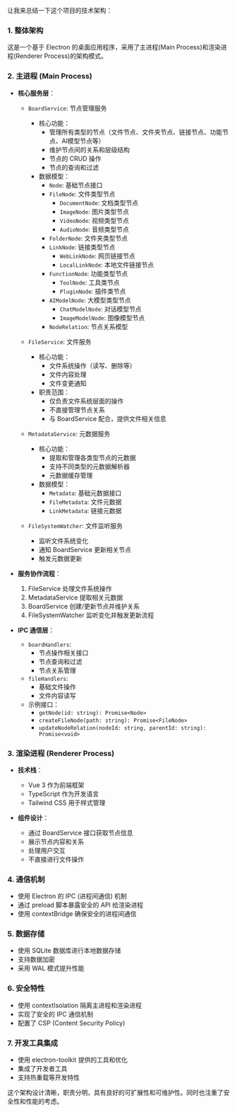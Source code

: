 让我来总结一下这个项目的技术架构：

### 1. 整体架构

这是一个基于 Electron 的桌面应用程序，采用了主进程(Main Process)和渲染进程(Renderer Process)的架构模式。

### 2. 主进程 (Main Process)

- **核心服务层**：

  - `BoardService`: 节点管理服务

    - 核心功能：
      - 管理所有类型的节点（文件节点、文件夹节点、链接节点、功能节点、AI模型节点等）
      - 维护节点间的关系和层级结构
      - 节点的 CRUD 操作
      - 节点的查询和过滤
    - 数据模型：
      - `Node`: 基础节点接口
      - `FileNode`: 文件类型节点
        - `DocumentNode`: 文档类型节点
        - `ImageNode`: 图片类型节点
        - `VideoNode`: 视频类型节点
        - `AudioNode`: 音频类型节点
      - `FolderNode`: 文件夹类型节点
      - `LinkNode`: 链接类型节点
        - `WebLinkNode`: 网页链接节点
        - `LocalLinkNode`: 本地文件链接节点
      - `FunctionNode`: 功能类型节点
        - `ToolNode`: 工具类节点
        - `PluginNode`: 插件类节点
      - `AIModelNode`: 大模型类型节点
        - `ChatModelNode`: 对话模型节点
        - `ImageModelNode`: 图像模型节点
      - `NodeRelation`: 节点关系模型

  - `FileService`: 文件服务

    - 核心功能：
      - 文件系统操作（读写、删除等）
      - 文件内容处理
      - 文件变更通知
    - 职责范围：
      - 仅负责文件系统层面的操作
      - 不直接管理节点关系
      - 与 BoardService 配合，提供文件相关信息

  - `MetadataService`: 元数据服务

    - 核心功能：
      - 提取和管理各类型节点的元数据
      - 支持不同类型的元数据解析器
      - 元数据缓存管理
    - 数据模型：
      - `Metadata`: 基础元数据接口
      - `FileMetadata`: 文件元数据
      - `LinkMetadata`: 链接元数据

  - `FileSystemWatcher`: 文件监听服务
    - 监听文件系统变化
    - 通知 BoardService 更新相关节点
    - 触发元数据更新

- **服务协作流程**：

  1. FileService 处理文件系统操作
  2. MetadataService 提取相关元数据
  3. BoardService 创建/更新节点并维护关系
  4. FileSystemWatcher 监听变化并触发更新流程

- **IPC 通信层**：
  - `boardHandlers`:
    - 节点操作相关接口
    - 节点查询和过滤
    - 节点关系管理
  - `fileHandlers`:
    - 基础文件操作
    - 文件内容读写
  - 示例接口：
    - `getNode(id: string): Promise<Node>`
    - `createFileNode(path: string): Promise<FileNode>`
    - `updateNodeRelation(nodeId: string, parentId: string): Promise<void>`

### 3. 渲染进程 (Renderer Process)

- **技术栈**：

  - Vue 3 作为前端框架
  - TypeScript 作为开发语言
  - Tailwind CSS 用于样式管理

- **组件设计**：
  - 通过 BoardService 接口获取节点信息
  - 展示节点内容和关系
  - 处理用户交互
  - 不直接进行文件操作

### 4. 通信机制

- 使用 Electron 的 IPC (进程间通信) 机制
- 通过 preload 脚本暴露安全的 API 给渲染进程
- 使用 contextBridge 确保安全的进程间通信

### 5. 数据存储

- 使用 SQLite 数据库进行本地数据存储
- 支持数据加密
- 采用 WAL 模式提升性能

### 6. 安全特性

- 使用 contextIsolation 隔离主进程和渲染进程
- 实现了安全的 IPC 通信机制
- 配置了 CSP (Content Security Policy)

### 7. 开发工具集成

- 使用 electron-toolkit 提供的工具和优化
- 集成了开发者工具
- 支持热重载等开发特性

这个架构设计清晰，职责分明，具有良好的可扩展性和可维护性。同时也注重了安全性和性能的考虑。
